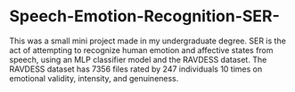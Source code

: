 # Speech-Emotion-Recognition-SER-
This was a small mini project made in my undergraduate degree. SER is the act of attempting to recognize human emotion and affective states from speech, using an MLP classifier model and the RAVDESS dataset. The RAVDESS dataset has 7356 files rated by 247 individuals 10 times on emotional validity, intensity, and genuineness.
